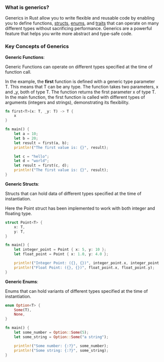 ### What is generics?

Generics in Rust allow you to write flexible and reusable code by enabling you to define functions, [structs](./struct.md), [enums](./enum.md), and [traits](./trait.md) that can operate on many different types without sacrificing performance. Generics are a powerful feature that helps you write more abstract and type-safe code.

### Key Concepts of Generics

**Generic Functions**: 

Generic Functions can operate on different types specified at the time of function call.

In the example, the **first** function is defined with a generic type parameter T. This means that T can be any type. The function takes two parameters, x and _y, both of type T. The function returns the first parameter x of type T. In the main function, the first function is called with different types of arguments (integers and strings), demonstrating its flexibility.

```rust
fn first<T>(x: T, _y: T) -> T {
    x
}

fn main() {
    let a = 10;
    let b = 20;
    let result = first(a, b);
    println!("The first value is: {}", result);

    let c = "hello";
    let d = "world";
    let result = first(c, d);
    println!("The first value is: {}", result);
}
```

**Generic Structs**: 

Structs that can hold data of different types specified at the time of instantiation.

Here the Point struct has been implemented to work with both integer and floating type.

```rust
struct Point<T> {
    x: T,
    y: T,
}

fn main() {
    let integer_point = Point { x: 5, y: 10 };
    let float_point = Point { x: 1.0, y: 4.0 };

    println!("Integer Point: ({}, {})", integer_point.x, integer_point.y);
    println!("Float Point: ({}, {})", float_point.x, float_point.y);
}
```

**Generic Enums**: 

Enums that can hold variants of different types specified at the time of instantiation.

```rust
enum Option<T> {
    Some(T),
    None,
}

fn main() {
    let some_number = Option::Some(5);
    let some_string = Option::Some("a string");

    println!("Some number: {:?}", some_number);
    println!("Some string: {:?}", some_string);
}
```